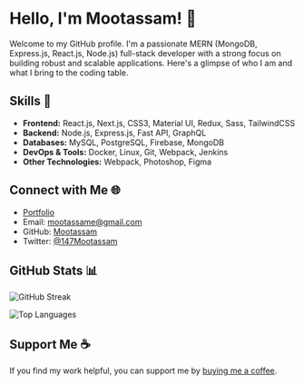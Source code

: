 # Hello, I'm Mootassam! 👋

Welcome to my GitHub profile. I'm a passionate MERN (MongoDB, Express.js, React.js, Node.js) full-stack developer with a strong focus on building robust and scalable applications. Here's a glimpse of who I am and what I bring to the coding table.

## Skills 🚀

- **Frontend:** React.js, Next.js, CSS3, Material UI, Redux, Sass, TailwindCSS
- **Backend:** Node.js, Express.js, Fast API, GraphQL
- **Databases:** MySQL, PostgreSQL, Firebase, MongoDB
- **DevOps & Tools:** Docker, Linux, Git, Webpack, Jenkins
- **Other Technologies:** Webpack, Photoshop, Figma

## Connect with Me 🌐

- [Portfolio](https://test.com)
- Email: mootassame@gmail.com
- GitHub: [Mootassam](https://www.github.com/Mootassam)
- Twitter: [@147Mootassam](https://www.x.com/@147Mootassam)

## GitHub Stats 📊

![GitHub Streak](https://github-readme-streak-stats.herokuapp.com/?user=Mootassam&stroke=ffffff&background=1c1917&ring=0891b2&fire=0891b2&currStreakNum=ffffff&currStreakLabel=0891b2&sideNums=ffffff&sideLabels=ffffff&dates=ffffff&hide_border=true)

![Top Languages](https://github-readme-stats.vercel.app/api/top-langs/?username=Mootassam&langs_count=10&title_color=0891b2&text_color=ffffff&icon_color=0891b2&bg_color=1c1917&hide_border=true&locale=en&custom_title=Top%20%Languages)

## Support Me ☕

If you find my work helpful, you can support me by [buying me a coffee](https://www.buymeacoffee.com/mootassam).

